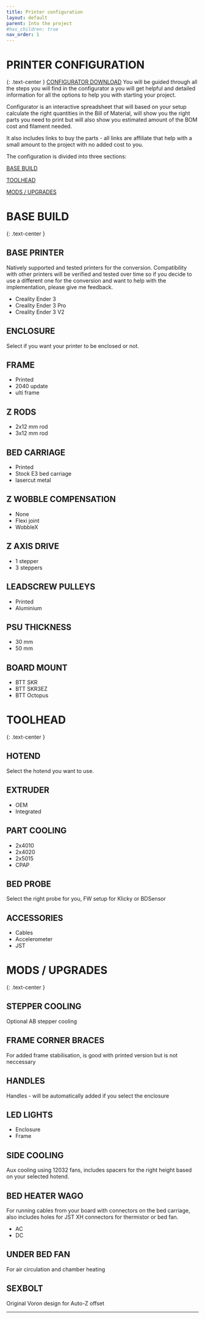 ```yaml
---
title: Printer configuration
layout: default
parent: Into the project
#has_children: true
nav_order: 1
---
```


# **PRINTER CONFIGURATION**
{: .text-center }
[CONFIGURATOR DOWNLOAD]
You will be guided through all the steps you will find in the configurator a you will get helpful and detailed information for all the options to help you with starting your project.

Configurator is an interactive spreadsheet that will based on your setup calculate the right quantities in the Bill of Material, will show you the right parts you need to print but will also show you estimated amount of the BOM cost and filament needed.

It also includes links to buy the parts - all links are affiliate that help with a small amount to the project with no added cost to you.

The configuration is divided into three sections:

[BASE BUILD]

[TOOLHEAD]

[MODS / UPGRADES]

# **BASE BUILD**
{: .text-center }

## BASE PRINTER
Natively supported and tested printers for the conversion. Compatibility with other printers will be verified and tested over time so if you decide to use a different one for the conversion and want to help with the implementation, please give me feedback.
- Creality Ender 3
- Creality Ender 3 Pro
- Creality Ender 3 V2

## ENCLOSURE
Select if you want your printer to be enclosed or not.

## FRAME
- Printed
- 2040 update
- ulti frame

## Z RODS
- 2x12 mm rod
- 3x12 mm rod

## BED CARRIAGE
- Printed
- Stock E3 bed carriage
- lasercut metal

## Z WOBBLE COMPENSATION
- None
- Flexi joint
- WobbleX

## Z AXIS DRIVE
- 1 stepper
- 3 steppers

## LEADSCREW PULLEYS
- Printed
- Aluminium

## PSU THICKNESS
- 30 mm
- 50 mm

## BOARD MOUNT
- BTT SKR
- BTT SKR3EZ
- BTT Octopus

# **TOOLHEAD**
{: .text-center }

## HOTEND
Select the hotend you want to use.

## EXTRUDER
- OEM
- Integrated

## PART COOLING
- 2x4010
- 2x4020
- 2x5015
- CPAP

## BED PROBE
Select the right probe for you, FW setup for Klicky or BDSensor

## ACCESSORIES
- Cables
- Accelerometer
- JST

# **MODS / UPGRADES**
{: .text-center }

## STEPPER COOLING
Optional AB stepper cooling

## FRAME CORNER BRACES
For added frame stabilisation, is good with printed version but is not neccessary

## HANDLES
Handles - will be automatically added if you select the enclosure

## LED LIGHTS
- Enclosure
- Frame

## SIDE COOLING
Aux cooling using 12032 fans, includes spacers for the right height based on your selected hotend.

## BED HEATER WAGO
For running cables from your board with connectors on the bed carriage, also includes holes for JST XH connectors for thermistor or bed fan.
- AC
- DC

## UNDER BED FAN
For air circulation and chamber heating

## SEXBOLT
Original Voron design for Auto-Z offset

---
[CONFIGURATOR DOWNLOAD]: LINK
[BASE BUILD]: https://rh3d.github.io/E3NG_docs/configure.html#base-build
[TOOLHEAD]: https://rh3d.github.io/E3NG_docs/configure.html#toolhead
[MODS / UPGRADES]: https://rh3d.github.io/E3NG_docs/configure.html#mods--upgrades
